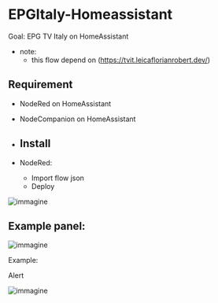 # EPGItaly-Homeassistant
Goal: EPG TV Italy on HomeAssistant

  * note: 
	* this flow depend on (https://tvit.leicaflorianrobert.dev/)

## Requirement ##
* NodeRed on HomeAssistant
* NodeCompanion on HomeAssistant

* ## Install ##
* NodeRed:
	* Import flow json
	* Deploy

 ![immagine](https://github.com/sdavides/EPGItaly-Homeassistant/assets/31100253/919c9993-5682-4323-93db-8c180cacff95)



## Example panel: ##

 ![immagine](https://github.com/sdavides/EPGItaly-Homeassistant/assets/31100253/48a1d44f-cb12-4ed5-a65f-70a8fb7d73ab)

Example:
 
 Alert

![immagine](https://github.com/sdavides/EPGItaly-Homeassistant/assets/31100253/8eb2a6fe-abc3-40db-a90c-c8ecba3bb7f8)


